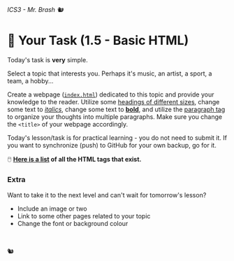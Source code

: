 ###### ICS3 - Mr. Brash 🐿️

# 🚧 Your Task (1.5 - Basic HTML)

Today's task is **very** simple.

Select a topic that interests you. Perhaps it's music, an artist, a sport, a team, a hobby... 

Create a webpage ([`index.html`](index.html)) dedicated to this topic and provide your knowledge to the reader. Utilize some [headings of different sizes](https://www.w3schools.com/tags/tag_hn.asp), change some text to [_italics_](https://www.w3schools.com/tags/tag_i.asp), change some text to [**bold**](https://www.w3schools.com/tags/tag_b.asp), and utilize the [paragraph tag](https://www.w3schools.com/tags/tag_p.asp) to organize your thoughts into multiple paragraphs. Make sure you change the `<title>` of your webpage accordingly.

Today's lesson/task is for practical learning - you do not need to submit it. If you want to synchronize (push) to GitHub for your own backup, go for it.

🖱️ **[Here is a list](https://www.w3schools.com/tags/default.asp) of all the HTML tags that exist.**

### Extra

Want to take it to the next level and can't wait for tomorrow's lesson?
- Include an image or two
- Link to some other pages related to your topic
- Change the font or background colour

<br>

🐿️
